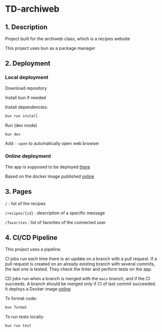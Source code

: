 # TD-archiweb

## 1. Description

Project built for the archiweb class, which is a recipes website

This project uses bun as a package manager

## 2. Deployment

### Local deployment

Download repository

Install bun if needed

Install dependencies:

```bash
bun run install
```

Run (dev mode)

```bash
bun dev
```

Add `--open` to automatically open web browser

### Online deployment

The app is supposed to be deployed [there](https://chi.cours.quimerch.com/)

Based on the docker image published [online](https://hub.docker.com/repository/docker/magnoir/archiweb-td/general)

## 3. Pages

`/` : list of the recipes

`/recipes/{id}` : description of a specific message

`/favorites` : list of favorites of the connected user

## 4. CI/CD Pipeline

This project uses a pipeline.

CI jobs run each time there is an update on a branch with a pull request. If a pull request is created on an already existing branch with several commits, the last one is tested. They check the linter and perform tests on the app.

CD jobs run when a branch is merged with the `main` branch, and if the CI succeeds. A branch should be merged only if CI of last commit succeeded.
It deploys a Docker image
[online](https://hub.docker.com/repository/docker/magnoir/archiweb-td/general)

To format code:

```bash
bun format
```

To run tests locally:

```bash
bun run test
```


